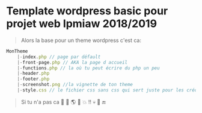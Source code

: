 # Template wordpress basic pour projet web lpmiaw 2018/2019

> Alors la base pour un theme wordpress c'est ca:

```Javascript
MonTheme
    |-index.php // page par défault
    |-front-page.php // AKA la page d accueil
    |-functions.php // la où tu peut écrire du php un peu
    |-header.php
    |-footer.php
    |-screenshot.png //la vignette de ton theme
    |-style.css // le fichier css sans css qui sert juste pour les crédit et ta pub (autheur,description, lien vers ton portfolio,..)
```

>Si tu n'a pas ca  :ocean: :volcano: :earth_americas:  :fu: :boom: :bangbang:  :skull: :koala: :end: